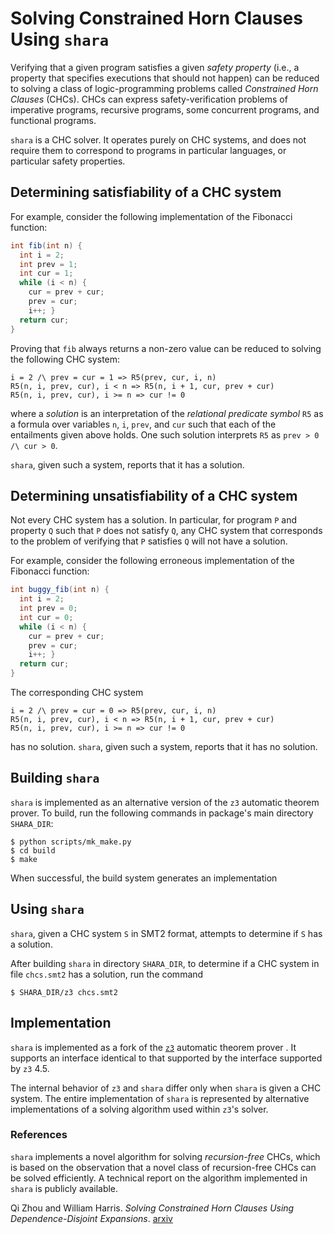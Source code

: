 # Solving Constrained Horn Clauses Using `shara`

Verifying that a given program satisfies a given _safety property_
(i.e., a property that specifies executions that should not happen)
can be reduced to solving a class of logic-programming problems called
_Constrained Horn Clauses_ (CHCs). CHCs can express
safety-verification problems of imperative programs, recursive
programs, some concurrent programs, and functional programs.

`shara` is a CHC solver. It operates purely on CHC systems, and does
not require them to correspond to programs in particular languages, or
particular safety properties.

## Determining satisfiability of a CHC system

For example, consider the following implementation of the Fibonacci
function:
```java
int fib(int n) {
  int i = 2;
  int prev = 1;
  int cur = 1;
  while (i < n) {
    cur = prev + cur;
    prev = cur;
    i++; }
  return cur;
}
```

Proving that `fib` always returns a non-zero value can be reduced to
solving the following CHC system:
```shell
i = 2 /\ prev = cur = 1 => R5(prev, cur, i, n)
R5(n, i, prev, cur), i < n => R5(n, i + 1, cur, prev + cur)
R5(n, i, prev, cur), i >= n => cur != 0
```

where a _solution_ is an interpretation of the _relational predicate
symbol_ `R5` as a formula over variables `n`, `i`, `prev`, and `cur`
such that each of the entailments given above holds. One such solution
interprets `R5` as `prev > 0 /\ cur > 0`.

`shara`, given such a system, reports that it has a solution.

## Determining unsatisfiability of a CHC system

Not every CHC system has a solution. In particular, for program `P`
and property `Q` such that `P` does not satisfy `Q`, any CHC system
that corresponds to the problem of verifying that `P` satisfies `Q`
will not have a solution.

For example, consider the following erroneous implementation of the
Fibonacci function:
```java
int buggy_fib(int n) {
  int i = 2;
  int prev = 0;
  int cur = 0;
  while (i < n) {
    cur = prev + cur;
    prev = cur;
    i++; }
  return cur;
}
```

The corresponding CHC system
```shell
i = 2 /\ prev = cur = 0 => R5(prev, cur, i, n)
R5(n, i, prev, cur), i < n => R5(n, i + 1, cur, prev + cur)
R5(n, i, prev, cur), i >= n => cur != 0
```

has no solution. `shara`, given such a system, reports that it has no
solution.

## Building `shara`

`shara` is implemented as an alternative version of the `z3` automatic
theorem prover.  To build, run the following commands in package's
main directory `SHARA_DIR`:

```shell
$ python scripts/mk_make.py
$ cd build
$ make
```
When successful, the build system generates an implementation

## Using `shara`

`shara`, given a CHC system `S` in SMT2 format, attempts to determine
if `S` has a solution. 

After building `shara` in directory `SHARA_DIR`, to determine if a CHC
system in file `chcs.smt2` has a solution, run the command

```shell
$ SHARA_DIR/z3 chcs.smt2
```

## Implementation

`shara` is implemented as a fork of the
[`z3`](https://github.com/Z3Prover/z3) automatic theorem prover . It
supports an interface identical to that supported by the interface
supported by `z3` 4.5.

The internal behavior of `z3` and `shara` differ only when `shara` is
given a CHC system. The entire implementation of `shara` is
represented by alternative implementations of a solving algorithm used
within `z3`'s solver.

### References

`shara` implements a novel algorithm for solving _recursion-free_
CHCs, which is based on the observation that a novel class of
recursion-free CHCs can be solved efficiently. A technical report on
the algorithm implemented in `shara` is publicly available.

Qi Zhou and William Harris. _Solving Constrained Horn Clauses Using
Dependence-Disjoint Expansions_. [arxiv](http://arxiv.org/abs/1705.03167)
